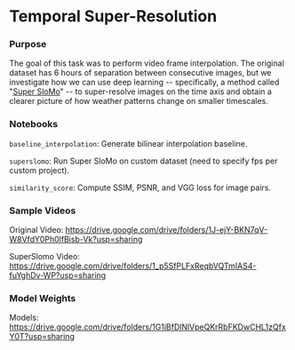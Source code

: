 # Temporal Super-Resolution


### Purpose 
The goal of this task was to perform video frame interpolation. The original dataset has 6 hours of separation between consecutive images, but we investigate how we can use deep learning -- specifically, a method called "[Super SloMo](https://arxiv.org/abs/1712.00080)" -- to super-resolve images on the time axis and obtain a clearer picture of how weather patterns change on smaller timescales.

### Notebooks

`baseline_interpolation`: Generate bilinear interpolation baseline. 

`superslomo`: Run Super SloMo on custom dataset (need to specify fps per custom project). 

`similarity_score`: Compute SSIM, PSNR, and VGG loss for image pairs. 

### Sample Videos

Original Video: https://drive.google.com/drive/folders/1J-ejY-BKN7qV-W8VfdY0Ph0lfBisb-Vk?usp=sharing

SuperSlomo Video: https://drive.google.com/drive/folders/1_p5SfPLFxReqbVQTmIAS4-fuYghDv-WP?usp=sharing

### Model Weights

Models: https://drive.google.com/drive/folders/1G1iBfDlNlVpeQKrRbFKDwCHL1zQfxY0T?usp=sharing
